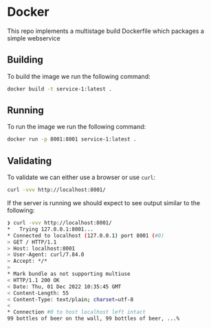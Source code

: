 # Docker

This repo implements a multistage build Dockerfile which packages a simple webservice

## Building

To build the image we run the following command:

```bash
docker build -t service-1:latest .
```

## Running

To run the image we run the following command:

```bash
docker run -p 8001:8001 service-1:latest .
```

## Validating

To validate we can either use a browser or use `curl`:

```bash
curl -vvv http://localhost:8001/
```

If the server is running we should expect to see output similar to the following:

```bash
❯ curl -vvv http://localhost:8001/
*   Trying 127.0.0.1:8001...
* Connected to localhost (127.0.0.1) port 8001 (#0)
> GET / HTTP/1.1
> Host: localhost:8001
> User-Agent: curl/7.84.0
> Accept: */*
>
* Mark bundle as not supporting multiuse
< HTTP/1.1 200 OK
< Date: Thu, 01 Dec 2022 10:35:45 GMT
< Content-Length: 55
< Content-Type: text/plain; charset=utf-8
<
* Connection #0 to host localhost left intact
99 bottles of beer on the wall, 99 bottles of beer, ...%
```
